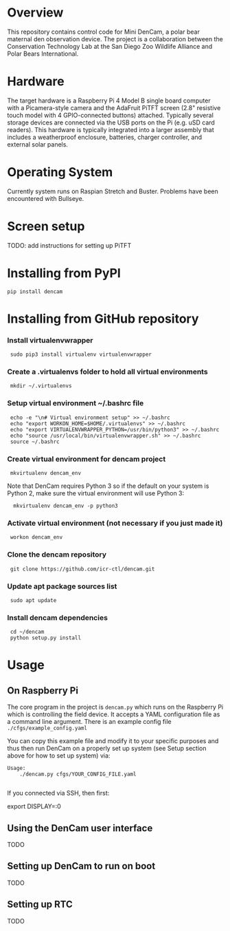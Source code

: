 # Overview

This repository contains control code for Mini DenCam, a polar bear
maternal den observation device.  The project is a collaboration
between the Conservation Technology Lab at the San Diego Zoo Wildlife
Alliance and Polar Bears International.

# Hardware

The target hardware is a Raspberry Pi 4 Model B single board computer
with a Picamera-style camera and the AdaFruit PiTFT screen (2.8"
resistive touch model with 4 GPIO-connected buttons)
attached. Typically several storage devices are connected via the USB
ports on the Pi (e.g. uSD card readers). This hardware is typically
integrated into a larger assembly that includes a weatherproof
enclosure, batteries, charger controller, and external solar panels.

# Operating System

Currently system runs on Raspian Stretch and Buster.  Problems have
been encountered with Bullseye.

# Screen setup

TODO: add instructions for setting up PiTFT

# Installing from PyPI

    pip install dencam

# Installing from GitHub repository

### Install virtualenvwrapper

     sudo pip3 install virtualenv virtualenvwrapper

### Create a .virtualenvs folder to hold all virtual environments

     mkdir ~/.virtualenvs

### Setup virtual environment  ~/.bashrc file

     echo -e "\n# Virtual environment setup" >> ~/.bashrc
     echo "export WORKON_HOME=$HOME/.virtualenvs" >> ~/.bashrc
     echo "export VIRTUALENVWRAPPER_PYTHON=/usr/bin/python3" >> ~/.bashrc
     echo "source /usr/local/bin/virtualenvwrapper.sh" >> ~/.bashrc
     source ~/.bashrc

### Create virtual environment for dencam project

     mkvirtualenv dencam_env

Note that DenCam requires Python 3 so if the default on your system is
Python 2, make sure the virtual environment will use Python 3:

      mkvirtualenv dencam_env -p python3

### Activate virtual environment (not necessary if you just made it)

     workon dencam_env

### Clone the dencam repository

     git clone https://github.com/icr-ctl/dencam.git

### Update apt package sources list

     sudo apt update

### Install dencam dependencies

     cd ~/dencam
     python setup.py install

# Usage

## On Raspberry Pi 

The core program in the project is `dencam.py` which runs on the
Raspberry Pi which is controlling the field device. It accepts a YAML
configuration file as a command line argument. There is an example
config file `./cfgs/example_config.yaml`

You can copy this example file and modify it to your specific purposes
and thus then run DenCam on a properly set up system (see Setup
section above for how to set up system) via:

```
Usage:
    ./dencam.py cfgs/YOUR_CONFIG_FILE.yaml
    
```

If you connected via SSH, then first:

   export DISPLAY=:0

## Using the DenCam user interface

TODO

## Setting up DenCam to run on boot

TODO

## Setting up RTC

TODO
